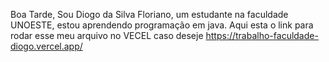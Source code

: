 Boa Tarde, Sou Diogo da Silva Floriano, um estudante na faculdade UNOESTE, estou aprendendo programação em java.
Aqui esta o link para rodar esse meu arquivo no VECEL caso deseje https://trabalho-faculdade-diogo.vercel.app/
